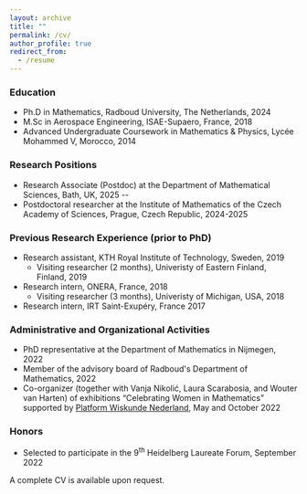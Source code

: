 ```yaml
---
layout: archive
title: ""
permalink: /cv/
author_profile: true
redirect_from:
  - /resume
---
```


### Education

* Ph.D in Mathematics, Radboud University, The Netherlands, 2024
* M.Sc in Aerospace Engineering, ISAE-Supaero, France, 2018
* Advanced Undergraduate Coursework in Mathematics & Physics, Lycée Mohammed V, Morocco, 2014

### Research Positions
* Research Associate (Postdoc) at the Department of Mathematical Sciences, Bath, UK, 2025 --
* Postdoctoral researcher at the Institute of Mathematics of the Czech Academy of Sciences, Prague, Czech Republic, 2024-2025
  
### Previous Research Experience (prior to PhD)

* Research assistant, KTH Royal Institute of Technology, Sweden, 2019
	* Visiting researcher (2 months), Univeristy of Eastern Finland, Finland, 2019
* Research intern, ONERA, France, 2018
	* Visiting researcher (3 months), Univeristy of Michigan, USA, 2018
* Research intern, IRT Saint-Exupéry, France 2017

### Administrative and Organizational Activities

* PhD representative at the Department of Mathematics in Nijmegen, 2022
* Member of the advisory board of Radboud's Department of Mathematics, 2022
* Co-organizer (together with Vanja Nikoli&#263;, Laura Scarabosia, and Wouter van Harten) of exhibitions “Celebrating Women in Mathematics” supported by [Platform Wiskunde Nederland](https://platformwiskunde.nl/wp-content/uploads/2022/09/WIM_report.pdf), May and October 2022 

### Honors
* Selected to participate in the 9<sup>th</sup> Heidelberg Laureate Forum, September 2022

A complete CV is available upon request.
